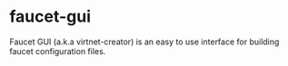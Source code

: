 # faucet-gui
Faucet GUI (a.k.a virtnet-creator) is an easy to use interface for building faucet configuration files.
